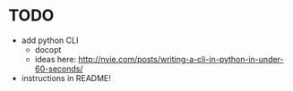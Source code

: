 # TODO
- add python CLI
  - docopt
  - ideas here: http://nvie.com/posts/writing-a-cli-in-python-in-under-60-seconds/
- instructions in README!
